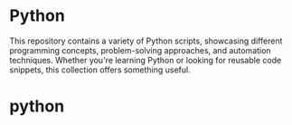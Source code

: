 # Python
This repository contains a variety of Python scripts, showcasing different programming concepts, problem-solving approaches, and automation techniques. Whether you're learning Python or looking for reusable code snippets, this collection offers something useful. 
# python
